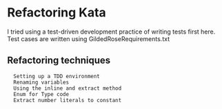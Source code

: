 # Refactoring Kata

I tried using a test-driven development practice of writing tests first here. Test cases are written using GildedRoseRequirements.txt

## Refactoring techniques
      Setting up a TDD environment
      Renaming variables
      Using the inline and extract method
	  Enum for Type code
	  Extract number literals to constant

